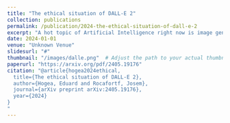 ```yaml
---
title: "The ethical situation of DALL-E 2"
collection: publications
permalink: /publication/2024-the-ethical-situation-of-dall-e-2
excerpt: "A hot topic of Artificial Intelligence right now is image generation from prompts. DALL-E 2 is one of the biggest names in this domain, as it allows people to create images from simple text inputs, to even more complicated ones. The company that made this possible, OpenAI, has assured everyone that visited their website that their mission is to ensure that artificial general intelligence benefits all humanity. A noble idea in our opinion, that also stood as the motive behind us choosing this subject. This paper analyzes the ethical implications of an AI image generative system, with an emphasis on how society is responding to it, how it probably will and how it should if all the right measures are taken."
date: 2024-01-01
venue: "Unknown Venue"
slidesurl: "#"
thumbnail: "/images/dalle.png"  # Adjust the path to your actual thumbnail location
paperurl: "https://arxiv.org/pdf/2405.19176"
citation: "@article{hogea2024ethical,
  title={The ethical situation of DALL-E 2},
  author={Hogea, Eduard and Rocafortf, Josem},
  journal={arXiv preprint arXiv:2405.19176},
  year={2024}
}
"
---
```

